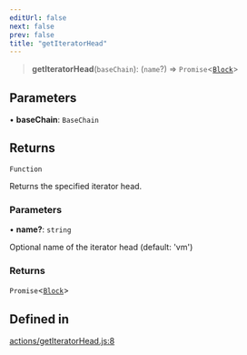 ```yaml
---
editUrl: false
next: false
prev: false
title: "getIteratorHead"
---
```


> **getIteratorHead**(`baseChain`): (`name`?) => `Promise`\<[`Block`](/reference/tevm/block/classes/block/)\>

## Parameters

• **baseChain**: `BaseChain`

## Returns

`Function`

Returns the specified iterator head.

### Parameters

• **name?**: `string`

Optional name of the iterator head (default: 'vm')

### Returns

`Promise`\<[`Block`](/reference/tevm/block/classes/block/)\>

## Defined in

[actions/getIteratorHead.js:8](https://github.com/qbzzt/tevm-monorepo/blob/main/packages/blockchain/src/actions/getIteratorHead.js#L8)
